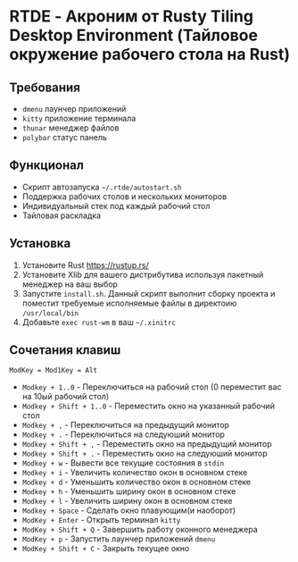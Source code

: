 # RTDE - Акроним от Rusty Tiling Desktop Environment (Тайловое окружение рабочего стола на Rust)

## Требования
- ```dmenu``` лаунчер приложений
- ```kitty``` приложение терминала
- ```thunar``` менеджер файлов
- ```polybar``` статус панель

## Функционал
- Скрипт автозапуска ```~/.rtde/autostart.sh```
- Поддержка рабочих столов и нескольких мониторов
- Индивидуальный стек под каждый рабочий стол
- Тайловая раскладка

## Установка
1. Установите Rust https://rustup.rs/
2. Установите Xlib для вашего дистрибутива используя пакетный менеджер на ваш выбор
3. Запустите ```install.sh```. Данный скрипт выполнит сборку проекта и поместит требуемые исполняемые файлы в директоию ```/usr/local/bin``` 
4. Добавьте ```exec rust-wm``` в ваш ```~/.xinitrc```


## Сочетания клавиш
```ModKey = Mod1Key = Alt```
- ```Modkey + 1..0``` - Переключиться на рабочий стол (0 переместит вас на 10ый рабочий стол)
- ```Modkey + Shift + 1..0``` - Переместить окно на указанный рабочий стол
- ```Modkey + ,``` - Переключиться на предыдущий монитор
- ```Modkey + .``` - Переключиться на следуюший монитор
- ```Modkey + Shift + ,``` - Переместить окно на предыдущий монитор
- ```Modkey + Shift + .``` - Переместить окно на следуюший монитор
- ```Modkey + w``` - Вывести все текущие состояния в ```stdin```
- ```Modkey + i``` - Увеличить количество окон в основном стеке
- ```Modkey + d``` - Уменьшить количество окон в основном стеке
- ```Modkey + h``` - Уменьшить ширину окон в основном стеке
- ```Modkey + l``` - Увеличить ширину окон в основном стеке
- ```Modkey + Space``` - Сделать окно плавующим(и наоборот)
- ```ModKey + Enter``` - Открыть терминал ```kitty```
- ```ModKey + Shift + Q``` - Завершить работу оконного менеджера
- ```ModKey + p``` - Запустить лаунчер приложений ```dmenu```
- ```ModKey + Shift + C``` - Закрыть текущее окно
